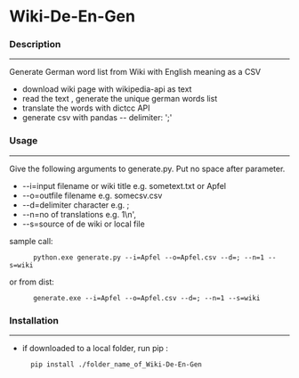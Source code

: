 # Wiki-De-En-Gen
 
### Description
----------------------------------------------------------

Generate  German word list from Wiki with English meaning as a CSV

- download wiki page with wikipedia-api as text    
- read the text , generate the unique german words list
- translate the words with dictcc API
- generate csv with pandas
    -- delimiter:  ';' 
   
### Usage
----------------------------------------------------------

Give the following arguments to generate.py. Put no space after parameter.

-    --i=input filename or wiki title e.g. sometext.txt or Apfel
-    --o=outfile filename e.g. somecsv.csv
-    --d=delimiter character e.g. ;
-    --n=no of translations e.g. 1\n',
-    --s=source of de wiki or local file

sample call: 

          python.exe generate.py --i=Apfel --o=Apfel.csv --d=; --n=1 --s=wiki
      
or from dist:
          
          generate.exe --i=Apfel --o=Apfel.csv --d=; --n=1 --s=wiki

### Installation
----------------------------------------------------------
- if downloaded to a local folder, run pip :
        
        pip install ./folder_name_of_Wiki-De-En-Gen
